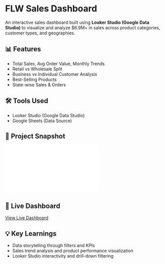 # FLW Sales Dashboard

An interactive sales dashboard built using **Looker Studio (Google Data Studio)** to visualize and analyze $6.9M+ in sales across product categories, customer types, and geographies.

## 📊 Features
- Total Sales, Avg Order Value, Monthly Trends
- Retail vs Wholesale Split
- Business vs Individual Customer Analysis
- Best-Selling Products
- State-wise Sales & Orders

## 🛠 Tools Used
- Looker Studio (Google Data Studio)
- Google Sheets (Data Source)

## 📎 Project Snapshot
![Dashboard_image](FLW_Sales_Dashboard.pdf)

## 🔗 Live Dashboard
[View Live Dashboard](LOOKER_STUDIO_LINK_HERE)

## 💡 Key Learnings
- Data storytelling through filters and KPIs
- Sales trend analysis and product performance visualization
- Looker Studio interactivity and drill-down filtering
